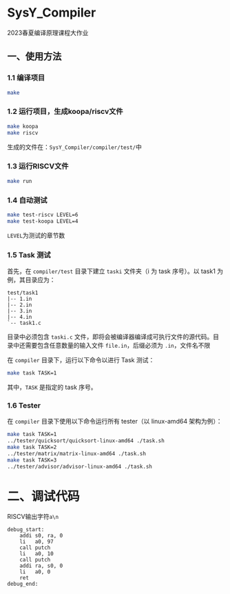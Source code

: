 # SysY_Compiler

2023春夏编译原理课程大作业

## 一、使用方法

### 1.1	编译项目

```bash
make
```

### 1.2	运行项目，生成koopa/riscv文件

```bash
make koopa
make riscv
```

生成的文件在：`SysY_Compiler/compiler/test/`中

### 1.3	运行RISCV文件

```bash
make run
```

### 1.4	自动测试

```bash
make test-riscv LEVEL=6
make test-koopa LEVEL=4
```

`LEVEL`为测试的章节数

### 1.5 Task 测试

首先，在 `compiler/test` 目录下建立 `taski` 文件夹（i 为 task 序号）。以 task1 为例，其目录应为：

```
test/task1
|-- 1.in
|-- 2.in
|-- 3.in
|-- 4.in
`-- task1.c
```

目录中必须包含 `taski.c` 文件，即将会被编译器编译成可执行文件的源代码。目录中还需要包含任意数量的输入文件 `file.in`，后缀必须为 `.in`，文件名不限

在 `compiler` 目录下，运行以下命令以进行 Task 测试：

```bash
make task TASK=1
```

其中，`TASK` 是指定的 task 序号。

### 1.6 Tester

在 `compiler` 目录下使用以下命令运行所有 tester（以 linux-amd64 架构为例）：

```bash
make task TASK=1
../tester/quicksort/quicksort-linux-amd64 ./task.sh
make task TASK=2
../tester/matrix/matrix-linux-amd64 ./task.sh
make task TASK=3
../tester/advisor/advisor-linux-amd64 ./task.sh
```

# 二、调试代码

RISCV输出字符`a\n`

```assembly
debug_start:
	addi s0, ra, 0
	li   a0, 97
	call putch
	li   a0, 10
	call putch
	addi ra, s0, 0
	li   a0, 0
	ret
debug_end:
```

